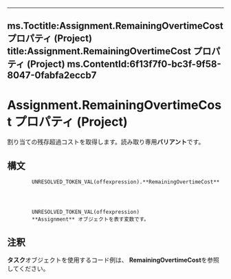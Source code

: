 

---
ms.Toctitle:Assignment.RemainingOvertimeCost プロパティ (Project)
title:Assignment.RemainingOvertimeCost プロパティ (Project)
ms.ContentId:6f13f7f0-bc3f-9f58-8047-0fabfa2eccb7
---
# Assignment.RemainingOvertimeCost プロパティ (Project)




割り当ての残存超過コストを取得します。読み取り専用**バリアント**です。

## 構文

            UNRESOLVED_TOKEN_VAL(offexpression).**RemainingOvertimeCost**




            UNRESOLVED_TOKEN_VAL(offexpression)
            **Assignment** オブジェクトを表す変数です。



## 注釈
**タスク**オブジェクトを使用するコード例は、 **RemainingOvertimeCost**を参照してください。




